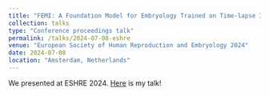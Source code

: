 ```yaml
---
title: "FEMI: A Foundation Model for Embryology Trained on Time-lapse Images"
collection: talks
type: "Conference proceedings talk"
permalink: /talks/2024-07-08-eshre
venue: "European Society of Human Reproduction and Embryology 2024"
date: 2024-07-08
location: "Amsterdam, Netherlands"
---
```


We presented at ESHRE 2024. [Here](https://drive.google.com/drive/folders/14u-ZyIzgqPB2qpRm2wK_o1GnZNIhv1DD) is my talk!
